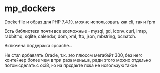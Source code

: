 # mp_dockers
Dockerfile и образ для PHP 7.4.10, можно использовать как cli, так и fpm 

Есть библиотеки почти все возможные - mysql, gd, iconv, curl, imap, rabbitmq, sqlite, calendar, dom, xml, ftp, json, mbstring, bcmatch.

Включена поддержка opcache...

Не стал добавлять Oracle, т.к. это плюсом мегабайт 300, без него контейнер более чем в три раза меньше, ради этого можно отдельно потом сделать с oci8, но на продакте пока не использую такое
